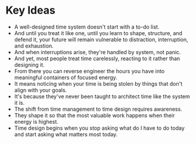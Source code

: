 # Key Ideas

- A well-designed time system doesn't start with a to-do list.
- And until you treat it like one, until you learn to shape, structure, and defend it, your future will remain vulnerable to distraction, interruption, and exhaustion.
- And when interruptions arise, they're handled by system, not panic.
- And yet, most people treat time carelessly, reacting to it rather than designing it.
- From there you can reverse engineer the hours you have into meaningful containers of focused energy.
- It means noticing when your time is being stolen by things that don't align with your goals.
- It's because they've never been taught to architect time like the system it is.
- The shift from time management to time design requires awareness.
- They shape it so that the most valuable work happens when their energy is highest.
- Time design begins when you stop asking what do I have to do today and start asking what matters most today.
